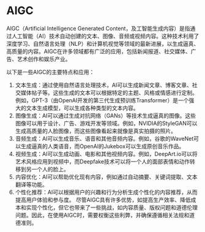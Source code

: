 # AIGC

AIGC（Artificial Intelligence Generated Content，及工智能生成内容）是指通过人工智能（AI）技术自动创建的文本、图像、音频或视频内容。这种技术利用了深度学习、自然语言处理（NLP）和计算机视觉等领域的最新进展，以生成逼真、高质量的内容。AIGC在许多领域都有广泛的应用，包括新闻报道、社交媒体、广告、艺术创作和娱乐产业。

以下是一些AIGC的主要特点和应用： 

1. 文本生成：通过使用自然语言处理技术，AI可以生成新闻文章、博客文章、社交媒体帖子等。这些生成的文本可以根据特定的主题、风格或情感进行定制。例如，GPT-3（由OpenAI开发的第三代生成预训练Transformer）是一个强大的文本生成模型，可以生成各种类型的文本内容。 
2. 图像生成：AI可以通过生成对抗网络（GANs）等技术生成逼真的图像。这些图像可以用于设计、广告、游戏开发等领域。例如，NVIDIA的StyleGAN可以生成高质量的人脸图像，而这些图像看起来就像是真实拍摄的照片。 
3. 音频生成：AI可以生成音乐、语音和其他音频内容。例如，谷歌的WaveNet可以生成逼真的人类语音，而OpenAI的Jukebox可以生成原创音乐作品。
4. 视频生成：AI可以生成动画、电影和其他视频内容。例如，DeepArt.io可以将艺术风格应用到视频中，而Deepfake技术可以将一个人的面部表情和动作转移到另一个人的脸上。 
5. 内容优化：AI可以帮助优化现有内容，例如通过自动摘要、关键词提取、文本翻译等功能。 
6. 个性化推荐：AI可以根据用户的兴趣和行为分析生成个性化的内容推荐，从而提高用户体验和参与度。 尽管AIGC具有许多优势，如提高生产效率、降低成本和实现个性化，但它也带来了一些挑战，如内容质量、版权问题和道德伦理问题。因此，在使用AIGC时，需要权衡这些利弊，并确保遵循相关法规和道德准则。
